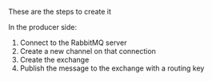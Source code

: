 These are the steps to create it

In the producer side:

1. Connect to the RabbitMQ server
2. Create a new channel on that connection
3. Create the exchange
4. Publish the message to the exchange with a routing key